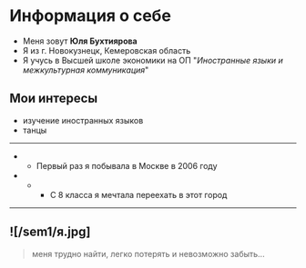 # Информация о себе
* Меня зовут **Юля Бухтиярова** 
* Я из г. Новокузнецк, Кемеровская область
* Я учусь в Высшей школе экономики на ОП "*Иностранные языки и межкультурная коммуникация*"
## Мои интересы
* изучение иностранных языков
* танцы
***
* *  Первый раз я побывала в Москве в 2006 году
* * * С 8 класса я мечтала переехать в этот город
------
![/sem1/я.jpg]
------
> меня трудно найти, легко потерять и невозможно забыть...
